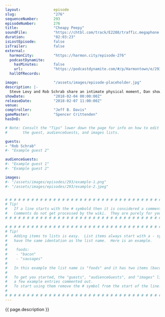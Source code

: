 ```yaml
---
layout:               episode
slug:                 "276"
sequenceNumber:       293
episodeNumber:        276
title:                "Cheapy Peepy"
soundFile:            "https://chtbl.com/track/E2288/traffic.megaphone.fm/STA4108191484.mp3?updated=1596784321"
duration:             "02:03:23"
isLostEpisode:        false
isTrailer:            false
external:
  harmonCity:         "https://harmon.city/episode-276"
  podcastDynamite:
    hasMinutes:       false
    url:              "https://podcastdynamite.com/#/p/Harmontown/e/293/276"
  hallOfRecords:      

image:                "/assets/images/episode-placeholder.jpg"
description: |-
  Steve Levy and Rob Schrab share an intimate physical moment, Dan shows off his Dave Matthews impression, and we discuss the hot button political issue on everyone's mind: Spiro Agnew.
showDate:             "2018-02-04 00:00:00Z"
releaseDate:          "2018-02-07 11:00:00Z"
venue:                
comptroller:          "Jeff B. Davis"
gameMaster:           "Spencer Crittenden"
hasDnD:               

# Note: Consult the "Tips" lower down the page for info on how to edit
#       the guest, audienceGuests, and images lists.

guests:
- "Rob Schrab"
#- "Example guest 2"

audienceGuests:
#- "Example guest 1"
#- "Example guest 2"

images:
#- "/assets/images/episodes/293/example-1.png"
#- "/assets/images/episodes/293/example-2.jpeg"


# # # # # # # # # # # # # # # # # # # # # # # # # # # # # # # # # # # # # # # # # # # # #
# Tip!
#   If a line starts with the # symbold then it is considered a comment.
#   Comments do not get processed by the wiki.  They are purely for your information.
# # # # # # # # # # # # # # # # # # # # # # # # # # # # # # # # # # # # # # # # # # # # #

# # # # # # # # # # # # # # # # # # # # # # # # # # # # # # # # # # # # # # # # # # # # #
# Tip!
#   Adding items to lists is easy.  List items always start with a - symbol and have
#   have the same identation as the list name.  Here is an example.
#
#    foods:
#    - "bacon"
#    - "sausages"
#
#   In this example the list name is "foods" and it has two items (bacon, and sausages).
#
#   To get you started, the "guests", "audienceGuests", and "images" lists below have
#   a few example entries commented out.
#   To start using them remove the # symbol from the start of the line.
#
# # # # # # # # # # # # # # # # # # # # # # # # # # # # # # # # # # # # # # # # # # # # #
---
```


<!-- The episode description will be rendered here -->
{{ page.description }}

<!-- Add your content BELOW here -->
<!-- vvvvvvvvvvvvvvvvvvvvvvvvvvv -->




<!-- ^^^^^^^^^^^^^^^^^^^^^^^^^^^ -->
<!-- Add your content ABOVE here -->

<!-- The episode gallery will be rendered here -->